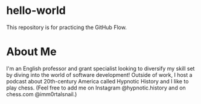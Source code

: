 # hello-world
This repository is for practicing the GitHub Flow.
# About Me
I'm an English professor and grant specialist looking to diversify my skill set by diving into the world of software development! Outside of work, I host a podcast about 20th-century America called Hypnotic History and I like to play chess. (Feel free to add me on Instagram @hypnotic.history and on chess.com @imm0rtalsnail.) 
